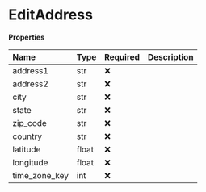 # EditAddress

**Properties**

| Name          | Type  | Required | Description |
| :------------ | :---- | :------- | :---------- |
| address1      | str   | ❌       |             |
| address2      | str   | ❌       |             |
| city          | str   | ❌       |             |
| state         | str   | ❌       |             |
| zip_code      | str   | ❌       |             |
| country       | str   | ❌       |             |
| latitude      | float | ❌       |             |
| longitude     | float | ❌       |             |
| time_zone_key | int   | ❌       |             |

<!-- This file was generated by liblab | https://liblab.com/ -->
